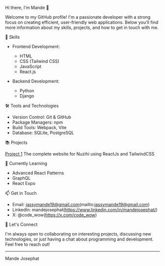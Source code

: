 Hi there, I'm Mande 👋

Welcome to my GitHub profile! I'm a passionate developer with a strong focus on creating efficient, user-friendly web applications. Below you'll find more information about my skills, projects, and how to get in touch with me.

 🚀 Skills

- Frontend Development:
  - HTML
  - CSS (Tailwind CSS)
  - JavaScript
  - React.js

- Backend Development:
  - Python
  - Django

 🛠 Tools and Technologies

- Version Control: Git & GitHub
- Package Managers: npm
- Build Tools: Webpack, Vite
- Database: SQLite, PostgreSQL

 📚 Projects

 [Project 1](https://github.com/mande-josephat/nuzihi-web)
The complete website for Nuzihi using ReactJs and TailwindCSS

 🌱 Currently Learning

- Advanced React Patterns
- GraphQL
- React Expo 

 📫 Get in Touch

- Email: jassymande19@gmail.com(mailto:jassymande19@gmail.com)
- LinkedIn: mandejosephat(https://www.linkedin.com/in/mandejosephat/)
- X: @code_wow(https://x.com/code_wow)

💬 Let's Connect

I'm always open to collaborating on interesting projects, discussing new technologies, or just having a chat about programming and development. Feel free to reach out!

---

Mande Josephat




<!---
Josephat-Mande/Josephat-Mande is a ✨ special ✨ repository because its `README.md` (this file) appears on your GitHub profile.
You can click the Preview link to take a look at your changes.
--->
